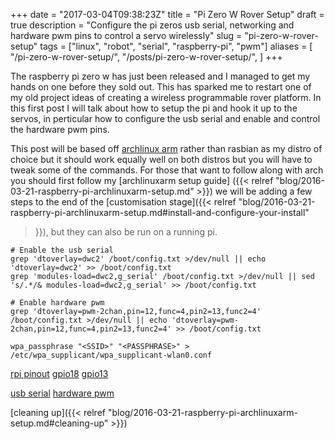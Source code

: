 +++
date = "2017-03-04T09:38:23Z"
title = "Pi Zero W Rover Setup"
draft = true
description = "Configure the pi zeros usb serial, networking and hardware pwm pins to control a servo wirelessly"
slug = "pi-zero-w-rover-setup"
tags = ["linux", "robot", "serial", "raspberry-pi", "pwm"]
aliases = [
    "/pi-zero-w-rover-setup/",
    "/posts/pi-zero-w-rover-setup/",
]
+++

The raspberry pi zero w has just been released and I managed to get my hands on
one before they sold out. This has sparked me to restart one of my old project
ideas of creating a wireless programmable rover platform. In this first post I
will talk about how to setup the pi and hook it up to the servos, in perticular
how to configure the usb serial and enable and control the hardware pwm pins.

This post will be based off [archlinux arm](https://archlinuxarm.org/) rather
than rasbian as my distro of choice but it should work equally well on both
distros but you will have to tweak some of the commands. For those that want to
follow along with arch you should first follow my [archlinuxarm setup guide]
({{< relref "blog/2016-03-21-raspberry-pi-archlinuxarm-setup.md" >}}) we will be
adding a few steps to the end of the [customisation stage]({{< relref
"blog/2016-03-21-raspberry-pi-archlinuxarm-setup.md#install-and-configure-your-install"
>}}), but they can also be run on a running pi.

```
# Enable the usb serial
grep 'dtoverlay=dwc2' /boot/config.txt >/dev/null || echo 'dtoverlay=dwc2' >> /boot/config.txt
grep 'modules-load=dwc2,g_serial' /boot/config.txt >/dev/null || sed 's/.*/& modules-load=dwc2,g_serial' >> /boot/config.txt
```

```
# Enable hardware pwm
grep 'dtoverlay=pwm-2chan,pin=12,func=4,pin2=13,func2=4' /boot/config.txt >/dev/null || echo 'dtoverlay=pwm-2chan,pin=12,func=4,pin2=13,func2=4' >> /boot/config.txt
```


```
wpa_passphrase "<SSID>" "<PASSPHRASE>" > /etc/wpa_supplicant/wpa_supplicant-wlan0.conf
```

[rpi pinout](https://pinout.xyz/)
[gpio18](https://pinout.xyz/pinout/pin12_gpio18)
[gpio13](https://pinout.xyz/pinout/pin12_gpio13)

[usb serial](https://learn.adafruit.com/turning-your-raspberry-pi-zero-into-a-usb-gadget/serial-gadget)
[hardware pwm](http://librpip.frasersdev.net/peripheral-config/pwm0and1/)

[cleaning up]({{< relref "blog/2016-03-21-raspberry-pi-archlinuxarm-setup.md#cleaning-up" >}})
